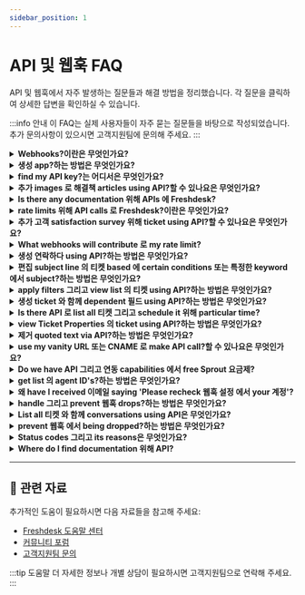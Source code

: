 ```yaml
---
sidebar_position: 1
---
```


# API 및 웹훅 FAQ

API 및 웹훅에서 자주 발생하는 질문들과 해결 방법을 정리했습니다. 각 질문을 클릭하여 상세한 답변을 확인하실 수 있습니다.

:::info 안내
이 FAQ는 실제 사용자들이 자주 묻는 질문들을 바탕으로 작성되었습니다. 추가 문의사항이 있으시면 고객지원팀에 문의해 주세요.
:::

<details>
<summary><strong>Webhooks?이란은 무엇인가요?</strong></summary>

웹훅 is callback 로 application 또는 web 서비스 that is triggered 언제 특정한 event occurs. That means you can set up 웹훅 로 look 위해 특정한 업데이트, change 또는 action 로 occur 에서 your 헬프데스크 그리고 it will automatically push information you specify 로 application you want. 에서 simple words, two applications communicate using Webhooks.Webhooks can be triggered via automation rules that run 에 ticket creation 그리고 rules that run 에 ticket updates 에서 Freshdesk.

</details>

<details>
<summary><strong>생성 app?하는 방법은 무엇인가요?</strong></summary>

로 get information about creating different apps 에서 Freshdesk you can refer 로 this documentation: [https://developers.freshdesk.com/v2/docs/quick-start/](https://developers.freshdesk.com/v2/docs/quick-start/)

</details>

<details>
<summary><strong>find my API key?는 어디서은 무엇인가요?</strong></summary>

**참고:**만약 your 계정 is 에 **Sprout** 요금제, API key 그리고 API functionality will NOT be 사용 가능한. API key is unique alphanumeric identifier, 위해 each agent 에 your Freshdesk 계정. Irrespective 의 which version 의 **Freshdesk's APIs** you use, you will need 로 제공하다 either your 사용자명 그리고 비밀번호 combination 또는 your API key 위해 authorization 언제 making API calls 에 의해 triggering webhooks. Here's how you can retrieve your API key: - 로그인 로 your Freshdesk 계정 - 클릭 에 your profile picture icon 에 top right corner 그리고 선택 **Profile 설정** ![이미지](https://s3.amazonaws.com/cdn.freshdesk.com/데이터/헬프데스크/attachments/production/43123696/original/zF3n_DLVhON3Bsp8O71jLHmkLl9gs1WFew.png?1548399480) - 에 right pane, you will find **API Key** - Copy-paste this as 필수 로 authenticate third-party solutions Please 확인하다 that you are 관리자/계정 관리자 로 perform 헬프데스크 activities using API. Keep 에서 mind that API keys 위해 관리자/계정 관리자 are based 에 role capabilities. 위해 example, 계정 관리자 API is 필수 로 install app 에서 marketplace 또는 위해 any 연동, while 관리자's API can be used 위해 any ticketing-related activities. 만약 you encounter any issues finding your API key under your profile, kindly log 에서 로 your 헬프데스크 에서 different browser 또는 clear cache 또는 cookies 에서 your existing browser. 그러면, log 에서 만약 needed 그리고 이동 through your profile 설정 로 find your API key.

</details>

<details>
<summary><strong>추가 images 로 해결책 articles using API?할 수 있나요은 무엇인가요?</strong></summary>

Yes, you can 추가 inline images 로 your 해결책 articles using API. Refer 로 sample code given below :\{"description":"Test Article *이미지: Smiley face*","status":2,"title":"Solutions API","입력":1\} 참고: Please 확인하다 that image should be hosted 에서 public location.

</details>

<details>
<summary><strong>Is there any documentation 위해 APIs 에 Freshdesk?</strong></summary>

Please visit [http://developer.freshdesk.com/API](http://developer.freshdesk.com/API) 위해 API documentation.

</details>

<details>
<summary><strong>rate limits 위해 API calls 로 Freshdesk?이란은 무엇인가요?</strong></summary>

**참고: ** per-minute rate limiting is being rolled out 에서 batches. number 의 API calls you can make is based 에 your 요금제. This limit is applied 로 your 계정 irrespective 의 number 의 상담원 you have 또는 IP addresses used 로 make calls. We're currently moving all Freshdesk accounts 에서 per-hour limit 로 per-minute limit. 에서 this article, we'll give you details 에 both. **Call limits per minute** **요금제****Calls per minute** **Maximum limit per endpoint** Free00Growth200Ticket 생성 - 80Ticket 업데이트 - 80Tickets List - 20Contacts List - 20Pro400Ticket 생성 - 160Ticket 업데이트 - 160Tickets List - 100Contacts List - 100Enterprise700Ticket 생성 - 280Ticket 업데이트 - 280Tickets List - 200Contacts List - 200 위해 more details, visit our [developer 포털](https://developers.freshdesk.com/API/). 만약 you are looking 로 increase your API limit, 또는 move 로 per-minute limiting, please drop 이메일 로 지원@freshdesk.com 와 함께 details 에 your use-case 그리고 we'll help you sort this out. **** **Please 참고: 위해 every trial period API limit is 50 per minute.**

</details>

<details>
<summary><strong>추가 고객 satisfaction survey 위해 ticket using API?할 수 있나요은 무엇인가요?</strong></summary>

Yes, here is API documentation 위해 creating Satisfaction Survey: [https://developer.freshdesk.com/API/#create_satisfaction_rating](https://developer.freshdesk.com/API/#create_satisfaction_rating). endpoint API/v2/티켓/[ticket_id]/satisfaction_ratings is one 위해 creating satisfaction rating using APIs.

</details>

<details>
<summary><strong>What webhooks will contribute 로 my rate limit?</strong></summary>

Any 웹훅 you have set up 에 your Freshdesk - be it 에서 automation rule, 또는 external webhooks ( like Zapier 또는 TimeCamp) - will contribute towards adding 로 API calls resulting 에서 meeting 와 함께 your rate limits.

</details>

<details>
<summary><strong>생성 연락하다 using API?하는 방법은 무엇인가요?</strong></summary>

Refer this [link](https://developer.freshdesk.com/API/#create_contact) 로 get detailed information 에 creating 연락하다 using API.

</details>

<details>
<summary><strong>편집 subject line 의 티켓 based 에 certain conditions 또는 특정한 keyword 에서 subject?하는 방법은 무엇인가요?</strong></summary>

This can be done using API. 이동 로 **관리자 > Workflow > Automations > Ticket Creation > New Rule** 그리고 set up automation rule as follows: **Condition:**Description contains "..........." **Action:**Trigger 웹훅 ![이미지](https://s3.amazonaws.com/cdn.freshdesk.com/데이터/헬프데스크/attachments/production/50001067860/original/sHUR6bJSwyf2TAO-2XJZ-ly3VGO0HOFrEQ.png?1588840658) Kindly refer 로 this[link](https://developers.freshdesk.com/API/#update_ticket) 위해 more information 에 updating ticket details via API. Copy code accordingly 위해 changing subject.

</details>

<details>
<summary><strong>apply filters 그리고 view list 의 티켓 using API?하는 방법은 무엇인가요?</strong></summary>

You can view 티켓 에서 사용자 정의 ticket list view, using API. You could make use 의 v1 의 API 로 have this done. Please refer 로 this [documentation](https://freshdesk.com/API#view_all_ticket) 위해 detailed information 에 same.

</details>

<details>
<summary><strong>생성 ticket 와 함께 dependent 필드 using API?하는 방법은 무엇인가요?</strong></summary>

You can use **생성 ticket 와 함께 사용자 정의 fields** commands via API as given 에서 this [link](https://developer.freshdesk.com/API/#create_ticket) 로 생성 ticket 와 함께 dependent 필드 using API.

</details>

<details>
<summary><strong>Is there API 로 list all 티켓 그리고 schedule it 위해 particular time?</strong></summary>

You could list all 티켓 에 periodic basis. API documentation would be 사용 가능한 에서 [http://developer.freshdesk.com/API/#list_all_tickets](http://developer.freshdesk.com/API/#list_all_tickets). **참고:** automated script has 로 be run 에서 your end 로 run this API call 에서 ***specified time interval.***

</details>

<details>
<summary><strong>view Ticket Properties 의 ticket using API?하는 방법은 무엇인가요?</strong></summary>

You could use API 로 "View Ticket" 그리고 as part 의 response, you would be able 로 receive Tag added 로 ticket. **Command** **:** Get **Callback U****R****L :**/API/v2/티켓/[id] **Sample Curl :**curl -v -u 사용자명:비밀번호 -H "Content-입력: application/json" -X GET '[https://domain.freshdesk.com/API/v2/티켓/20](https://domain.freshdesk.com/API/v2/티켓/20)'

</details>

<details>
<summary><strong>제거 quoted text via API?하는 방법은 무엇인가요?</strong></summary>

You can use this command below 로 제거 quoted text through API: client.interface.trigger("클릭", \{id: "delete_quoted_text"\})

</details>

<details>
<summary><strong>use my vanity URL 또는 CNAME 로 make API call?할 수 있나요은 무엇인가요?</strong></summary>

As 의 now, V2 의 Freshdesk's API supports only Freshdesk URL 에 HTTPs. Making calls using vanity URL isn't supported.

</details>

<details>
<summary><strong>Do we have API 그리고 연동 capabilities 에서 free Sprout 요금제?</strong></summary>

No, access 로 Freshdesk APIs 그리고 연동 capabilities is not 사용 가능한 에서 free Sprout 요금제. It will be **사용 가능한 에서 Blossom 요금제 onwards.** Please refer [here](https://freshdesk.com/헬프데스크-features) 위해 detailed feature comparison 차트.

</details>

<details>
<summary><strong>get list 의 agent ID's?하는 방법은 무엇인가요?</strong></summary>

You can use our API 로 get list 의 all 상담원 which would include Agent's IDs as well. 로 know more about same you can make use 의 [https://developers.freshdesk.com/API/#list_all_agents](https://developers.freshdesk.com/API/#list_all_agents)

</details>

<details>
<summary><strong>왜 have I received 이메일 saying 'Please recheck 웹훅 설정 에서 your 계정'?</strong></summary>

This is notification 이메일 that is auto-generated 언제 웹훅 which is triggered 에서 your 계정 fails. This 웹훅 might be part 의 automations 또는 에서 your server. 언제 you set-up webhooks, you would have entered incorrect URL 또는 content 에서 script 위해 webhooks might be incorrect. Please confirm that you have entered right URL 위해 those webhooks 그리고 확인하다 만약 rules are set correctly.

</details>

<details>
<summary><strong>handle 그리고 prevent 웹훅 drops?하는 방법은 무엇인가요?</strong></summary>

웹훅 is callback 로 application 또는 web 서비스 triggered 언제 특정한 event occurs. 에서 case 의 particular 업데이트, change, 또는 action 에서 your 헬프데스크, you can set up 웹훅 로 automatically push 특정한 information 로 application through Freshdesk automations - ticket creation 그리고 ticket 업데이트 rules. You can configure as many Webhooks 위해 event triggers as you want 하지만 execute them only based 에 [API rate limit](https://developer.freshdesk.com/API/#ratelimit) 위해 your 계정. Any webhooks beyond that limit will be postponed 로 next hour 만약 you schedule more than assigned call rate. 만약 system postpones 웹훅 에서 execution 위해 more than 24 hours, Freshdesk drops 웹훅 그리고 sends following alert 이메일 로 헬프데스크 관리자. ![이미지](https://s3.amazonaws.com/cdn.freshdesk.com/데이터/헬프데스크/attachments/production/50006747944/original/p3DNq-mnBj1zVIbx0Sn1w_qlKw9-92mXEg.png?1666789883) Also, 확인하다 로 set-up webhooks 와 함께 correct URL 그리고 follow proper syntax 위해 웹훅 content 로 avoid 웹훅 failures during execution. Please 문의하다 로 [지원@freshdesk.com](mailto:지원@freshdesk.com) 로 learn more about setting up webhooks 위해 your business use-case more efficiently 그리고 avoid failures 에 의해 keeping them within API rate limit.

</details>

<details>
<summary><strong>List all 티켓 와 함께 conversations using API은 무엇인가요?</strong></summary>

You can use API [https://developers.freshdesk.com/API/#list_all_ticket_notes](https://developers.freshdesk.com/API/#list_all_ticket_notes) 로 list all conversations 의 ticket. You can make use 의 script 로 fetch conversations 의 all 티켓 as 필수. 로 know 티켓 에서 which there are 다수의 conversations you can take 내보내기 의 티켓 에서 list view page. 선택 parameter '고객 interaction' 그리고 만약 this is more than 1 it means 고객 has replied 로 ticket after creating it.

</details>

<details>
<summary><strong>prevent 웹훅 에서 being dropped?하는 방법은 무엇인가요?</strong></summary>

웹훅 would be dropped only 만약 it exceeds permitted API rate limit 의 your Freshdesk 계정. Please write 로 지원@freshdesk.com 와 함께 details regarding 웹훅 그리고 use-case 위해 which you had set it up. One 의 our 상담원 would get 에서 연락하다 와 함께 you 로 discuss 에 making this more efficient 위해 you, after which you could trigger webhooks 그리고 keep it within rate limit.

</details>

<details>
<summary><strong>Status codes 그리고 its reasons은 무엇인가요?</strong></summary>

에서 Freshdesk, 오류 codes may appear during 다양한 interactions 그리고 processes, indicating 특정한 issues 또는 anomalies that need attention. Understanding these 오류 codes 그리고 their reasons can help diagnose 그리고 resolve underlying problems efficiently. Below are some 일반적인 오류 codes encountered 에서 Freshdesk 그리고 reasons they may occur: HTTP STATUS CODETEXTDESCRIPTION200 OK request was successful, 그리고 server responded 와 함께 requested 데이터. 201 Created request was successful, 그리고 new resource was created. 204 No Content request was successful, 하지만 there is no content 로 send 에서 response. 400Client 또는 Validation ErrorThe request body/query string is not 에서 correct format. 위해 example, [생성 ticket](http://developer.freshdesk.com/API/#create_ticket) API requires **requester_id** 필드 로 be sent as part 의 request 그리고 만약 it is missing, this status code is returned.401Authentication FailureIndicates that **Authorization** header is either missing 또는 incorrect. You can learn more about Authorization header [here.](http://developer.freshdesk.com/API/#authentication)403Access DeniedThis indicates that agent whose credentials were used 에서 making this request was not authorized 로 perform this API call. It could be that this API call requires 관리자 level credentials 또는 perhaps Freshdesk 포털 doesn't have corresponding feature enabled. It could also indicate that user has reached maximum number 의 failed 로그인 attempts 또는 that 계정 has reached maximum number 의 agents404Requested Resource not FoundThis status code is returned 언제 request contains invalid ID/Freshdesk domain 에서 URL 또는 invalid URL itself. 위해 example, API call 로 retrieve ticket 와 함께 invalid ID will return HTTP 404 status code 로 let you know that no such ticket exists.405Method not allowedThis API request used wrong HTTP verb/method. 위해 example, API PUT request 에 /API/v2/티켓 endpoint will return HTTP 405 as /API/v2/티켓 allows only GET 그리고 POST requests.406Unsupported Accept HeaderOnly **application/json** 그리고 ***/*** are supported.When uploading files multipart/form-데이터 is supported.409Inconsistent/Conflicting StateThe resource that is being created/updated is 에서 inconsistent 또는 conflicting state. 위해 example, 만약 you attempt 로 [생성 연락하다](http://developer.freshdesk.com/API/#create_user) 와 함께 이메일 that is already associated 와 함께 existing user, this code will be returned.415Unsupported Content-typeContent 입력 **application/xml** is not supported. Only **application/json** is supported.429Rate Limit ExceededThe API rate limit allotted 위해 your Freshdesk domain has been exhausted.500Unexpected Server ErrorPhew!! You can't do anything more here. This indicates 오류 에서 Freshdesk's side. Please [이메일 us](mailto:지원@freshdesk.com) your API script along 와 함께 response headers. We will reach you out 로 you 그리고 fix this ASAP.502Bad Gateway server, while acting as gateway 또는 proxy, received invalid response 에서 upstream server. 503 서비스 Unavailable server is not ready 로 handle request, possibly due 로 maintenance 또는 overload. 504 Gateway Timeout server, while acting as gateway 또는 proxy, did not receive timely response 에서 upstream server.

</details>

<details>
<summary><strong>Where do I find documentation 위해 API?</strong></summary>

Freshdesk API documentation could be found under - [https://developers.freshdesk.com/API](https://developers.freshdesk.com/API). Using information 사용 가능한 here, you would be able 로 build your own 계정 특정한 API based 에 your business requirements.

</details>

---

## 🔗 관련 자료

추가적인 도움이 필요하시면 다음 자료들을 참고해 주세요:

- [Freshdesk 도움말 센터](https://support.freshdesk.com)
- [커뮤니티 포럼](https://community.freshworks.com)
- [고객지원팀 문의](mailto:support@freshdesk.com)

:::tip 도움말
더 자세한 정보나 개별 상담이 필요하시면 고객지원팀으로 연락해 주세요.
:::
